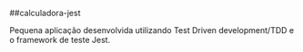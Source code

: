 ##calculadora-jest

Pequena aplicação desenvolvida utilizando Test Driven development/TDD e o framework de teste Jest.